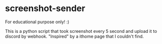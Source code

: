 # screenshot-sender

For educational purpose only! :)

This is a python script that took screenshot every 5 second and upload it to discord by webhook.
"Inspired" by a ithome page that I couldn't find.
